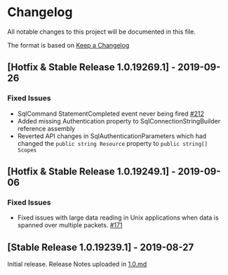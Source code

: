 # Changelog

All notable changes to this project will be documented in this file.

The format is based on [Keep a Changelog](https://keepachangelog.com/en/1.0.0/)

## [Hotfix & Stable Release 1.0.19269.1] - 2019-09-26

### Fixed Issues

- SqlCommand StatementCompleted event never being fired [#212](https://github.com/dotnet/SqlClient/issues/212)
- Added missing Authentication property to SqlConnectionStringBuilder reference assembly
- Reverted API changes in SqlAuthenticationParameters which had changed the `public string Resource` property to `public string[] Scopes`

## [Hotfix & Stable Release 1.0.19249.1] - 2019-09-06

### Fixed Issues

- Fixed issues with large data reading in Unix applications when data is spanned over multiple packets. [#171](https://github.com/dotnet/SqlClient/pull/171)

## [Stable Release 1.0.19239.1] - 2019-08-27

Initial release. Release Notes uploaded in [1.0.md](release-notes\1.0\1.0.md)
